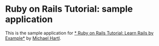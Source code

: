 # Ruby on Rails Tutorial: sample application

This is the sample application for 
[* Ruby on Rails Tutorial: Learn Rails by Example*](http://railstutorial.org)
 by [Michael Hartl](http://michaelhartl.com/).

